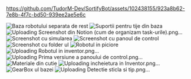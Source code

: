 

https://github.com/TudorM-Dev/SortifyBot/assets/102438155/923a8b62-7e8b-4f7c-bd50-939ee2ae5e6c

![Baza robotului separata de rest](https://github.com/TudorM-Dev/SortifyBot/assets/102438155/14da9214-9e81-4331-9077-d27cbc0bb491)
![Suportii pentru tije din baza](https://github.com/TudorM-Dev/SortifyBot/assets/102438155/df31a2e3-a084-48ef-b585-79ef454cfde9)
![Uploading Screenshot din Notion (cum de organizam task-urile).png…]()
![Screenshot cu simularea](https://github.com/TudorM-Dev/SortifyBot/assets/102438155/fa7321e4-2d1f-41bd-82bc-f66d052c518d)
![Screenshot cu panoul de control](https://github.com/TudorM-Dev/SortifyBot/assets/102438155/5308e104-1bcd-4ecf-aa2a-d8534ca00bcb)
![Screenshot cu folder ul](https://github.com/TudorM-Dev/SortifyBot/assets/102438155/5f1870c1-ca17-4a57-b04d-d4d663c243f7)
![Robotul in piciore](https://github.com/TudorM-Dev/SortifyBot/assets/102438155/7b8f31e5-bca5-4457-b347-bbf7e8f95a76)
![Uploading Robotul in inventor.png…]()
![Uploading Prima versiune a panoului de control.png…]()
![Materiale din cutie](https://github.com/TudorM-Dev/SortifyBot/assets/102438155/1c6f48fa-c38c-4c9b-9e9f-25926e40b592)
![Uploading incheietura in Inventor.png…]()
![GearBox ul bazei](https://github.com/TudorM-Dev/SortifyBot/assets/102438155/622daec6-02e3-4453-aa25-a4d5904257ed)
![Uploading Detectie sticla si tip.png…]()
